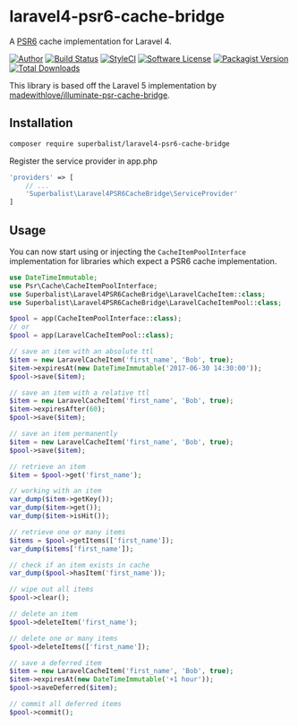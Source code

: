 # laravel4-psr6-cache-bridge

A [PSR6](http://www.php-fig.org/psr/psr-6/) cache implementation for Laravel 4.

[![Author](http://img.shields.io/badge/author-@superbalist-blue.svg?style=flat-square)](https://twitter.com/superbalist)
[![Build Status](https://img.shields.io/travis/Superbalist/laravel4-psr6-cache-bridge/master.svg?style=flat-square)](https://travis-ci.org/Superbalist/laravel4-psr6-cache-bridge)
[![StyleCI](https://styleci.io/repos/67781155/shield?branch=master)](https://styleci.io/repos/67781155)
[![Software License](https://img.shields.io/badge/license-MIT-brightgreen.svg?style=flat-square)](LICENSE)
[![Packagist Version](https://img.shields.io/packagist/v/superbalist/laravel4-psr6-cache-bridge.svg?style=flat-square)](https://packagist.org/packages/superbalist/laravel4-psr6-cache-bridge)
[![Total Downloads](https://img.shields.io/packagist/dt/superbalist/laravel4-psr6-cache-bridge.svg?style=flat-square)](https://packagist.org/packages/superbalist/laravel4-psr6-cache-bridge)

This library is based off the Laravel 5 implementation by [madewithlove/illuminate-psr-cache-bridge](https://github.com/madewithlove/illuminate-psr-cache-bridge).

## Installation

```bash
composer require superbalist/laravel4-psr6-cache-bridge
```

Register the service provider in app.php
```php
'providers' => [
    // ...
    'Superbalist\Laravel4PSR6CacheBridge\ServiceProvider'
]
```

## Usage

You can now start using or injecting the `CacheItemPoolInterface` implementation for libraries which expect
a PSR6 cache implementation.

```php
use DateTimeImmutable;
use Psr\Cache\CacheItemPoolInterface;
use Superbalist\Laravel4PSR6CacheBridge\LaravelCacheItem::class;
use Superbalist\Laravel4PSR6CacheBridge\LaravelCacheItemPool::class;

$pool = app(CacheItemPoolInterface::class);
// or
$pool = app(LaravelCacheItemPool::class);

// save an item with an absolute ttl
$item = new LaravelCacheItem('first_name', 'Bob', true);
$item->expiresAt(new DateTimeImmutable('2017-06-30 14:30:00'));
$pool->save($item);

// save an item with a relative ttl
$item = new LaravelCacheItem('first_name', 'Bob', true);
$item->expiresAfter(60);
$pool->save($item);

// save an item permanently
$item = new LaravelCacheItem('first_name', 'Bob', true);
$pool->save($item);

// retrieve an item
$item = $pool->get('first_name');

// working with an item
var_dump($item->getKey());
var_dump($item->get());
var_dump($item->isHit());

// retrieve one or many items
$items = $pool->getItems(['first_name']);
var_dump($items['first_name']);

// check if an item exists in cache
var_dump($pool->hasItem('first_name'));

// wipe out all items
$pool->clear();

// delete an item
$pool->deleteItem('first_name');

// delete one or many items
$pool->deleteItems(['first_name']);

// save a deferred item
$item = new LaravelCacheItem('first_name', 'Bob', true);
$item->expiresAt(new DateTimeImmutable('+1 hour'));
$pool->saveDeferred($item);

// commit all deferred items
$pool->commit();
```
